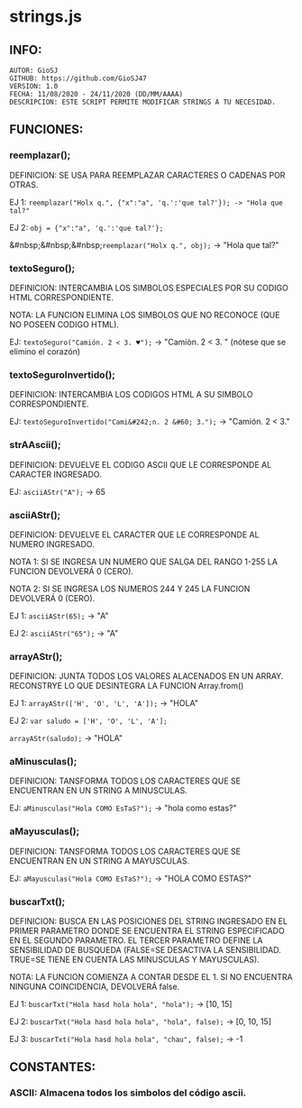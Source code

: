 # strings.js
## 	INFO:
	AUTOR: GioSJ
	GITHUB: https://github.com/GioSJ47
	VERSION: 1.0
	FECHA: 11/08/2020 - 24/11/2020 (DD/MM/AAAA)
	DESCRIPCION: ESTE SCRIPT PERMITE MODIFICAR STRINGS A TU NECESIDAD.
	
## FUNCIONES:
### reemplazar();
DEFINICION: SE USA PARA REEMPLAZAR CARACTERES O CADENAS POR OTRAS.

EJ 1: ```reemplazar("Holx q.", {"x":"a", 'q.':'que tal?'}); -> "Hola que tal?"```

EJ 2: `obj = {"x":"a", 'q.':'que tal?'};`

&#nbsp;&#nbsp;&#nbsp;`reemplazar("Holx q.", obj);` -> "Hola que tal?"
	
### textoSeguro();
DEFINICION: INTERCAMBIA LOS SIMBOLOS ESPECIALES POR SU CODIGO HTML CORRESPONDIENTE.

NOTA: LA FUNCION ELIMINA LOS SIMBOLOS QUE NO RECONOCE (QUE NO POSEEN CODIGO HTML).

EJ: `textoSeguro("Camión. 2 < 3. ♥");` -> "Cami&#242;n. 2 &#60; 3. "   (nótese que se elimino el corazón)

### textoSeguroInvertido();
DEFINICION: INTERCAMBIA LOS CODIGOS HTML A SU SIMBOLO CORRESPONDIENTE.

EJ: `textoSeguroInvertido("Cami&#242;n. 2 &#60; 3.");` -> "Camión. 2 < 3."

### strAAscii();
DEFINICION: DEVUELVE EL CODIGO ASCII QUE LE CORRESPONDE AL CARACTER INGRESADO.

EJ: `asciiAStr("A");` -> 65

### asciiAStr();
DEFINICION: DEVUELVE EL CARACTER QUE LE CORRESPONDE AL NUMERO INGRESADO.

NOTA 1: SI SE INGRESA UN NUMERO QUE SALGA DEL RANGO 1-255 LA FUNCION DEVOLVERÁ 0 (CERO).

NOTA 2: SI SE INGRESA LOS NUMEROS 244 Y 245 LA FUNCION DEVOLVERÁ 0 (CERO).

EJ 1: `asciiAStr(65);` -> "A"

EJ 2: `asciiAStr("65");` -> "A"

### arrayAStr();
DEFINICION: JUNTA TODOS LOS VALORES ALACENADOS EN UN ARRAY. RECONSTRYE LO QUE DESINTEGRA LA FUNCION Array.from()

EJ 1: `arrayAStr(['H', 'O', 'L', 'A']);` -> "HOLA"

EJ 2: `var saludo = ['H', 'O', 'L', 'A'];`

`arrayAStr(saludo);` -> "HOLA"

### aMinusculas();
DEFINICION: TANSFORMA TODOS LOS CARACTERES QUE SE ENCUENTRAN EN UN STRING A MINUSCULAS.

EJ: `aMinusculas("Hola COMO EsTaS?");` -> "hola como estas?"

### aMayusculas();
DEFINICION: TANSFORMA TODOS LOS CARACTERES QUE SE ENCUENTRAN EN UN STRING A MAYUSCULAS.

EJ: `aMayusculas("Hola COMO EsTaS?");` -> "HOLA COMO ESTAS?"

### buscarTxt();
DEFINICION: BUSCA EN LAS POSICIONES DEL STRING INGRESADO EN EL PRIMER PARAMETRO DONDE SE ENCUENTRA EL STRING ESPECIFICADO EN EL SEGUNDO PARAMETRO. EL TERCER PARAMETRO DEFINE LA SENSIBILIDAD DE BUSQUEDA (FALSE=SE DESACTIVA LA SENSIBILIDAD. TRUE=SE TIENE EN CUENTA LAS MINUSCULAS Y MAYUSCULAS).

NOTA: LA FUNCION COMIENZA A CONTAR DESDE EL 1. SI NO ENCUENTRA NINGUNA COINCIDENCIA, DEVOLVERÁ false.

EJ 1: `buscarTxt("Hola hasd hola hola", "hola");`        -> [10, 15]

EJ 2: `buscarTxt("Hola hasd hola hola", "hola", false);` -> [0, 10, 15]

EJ 3: `buscarTxt("Hola hasd hola hola", "chau", false);` -> -1
		
## CONSTANTES:
### ASCII: Almacena todos los simbolos del código ascii.
